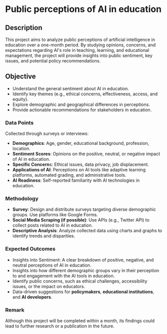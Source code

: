 # Public perceptions of AI in education

## Description
This project aims to analyze public perceptions of artificial intelligence in education over a one-month period. By studying opinions, concerns, and expectations regarding AI's role in teaching, learning, and educational management, the project will provide insights into public sentiment, key issues, and potential policy recommendations.

## Objective
- Understand the general sentiment about AI in education.
- Identify key themes (e.g., ethical concerns, effectiveness, access, and equity).
- Explore demographic and geographical differences in perceptions.
- Provide actionable recommendations for stakeholders in education.

### Data Points
Collected through surveys or interviews:
- **Demographics**: Age, gender, educational background, profession, location.
- **Sentiment Scores**: Opinions on the positive, neutral, or negative impact of AI in education.
- **Specific Concern**s: Ethical issues, data privacy, job displacement.
- **Applications of AI**: Perceptions on AI tools like adaptive learning platforms, automated grading, and administrative tools.
- **AI Readiness**: Self-reported familiarity with AI technologies in education.

### Methodology
- **Survey**: Design and distribute surveys targeting diverse demographic groups. Use platforms like Google Forms.
- **Social Media Scraping (if possible)**: Use APIs (e.g., Twitter API) to collect posts related to AI in education.
- **Descriptive Analysis**: Analyze collected data using charts and graphs to identify trends and disparities.

### Expected Outcomes
- Insights into Sentiment: A clear breakdown of positive, negative, and neutral perceptions of AI in education.
- Insights into how different demographic groups vary in their perception to and engagement with the AI tools in education.
- Identify public concerns, such as ethical challenges, accessibility issues, or the impact on educators.
- Data-driven suggestions for **policymakers**, **educational institutions**, and **AI developers**.

### Remark
Although this project will be completed within a month, its findings could lead to further research or a publication in the future.
